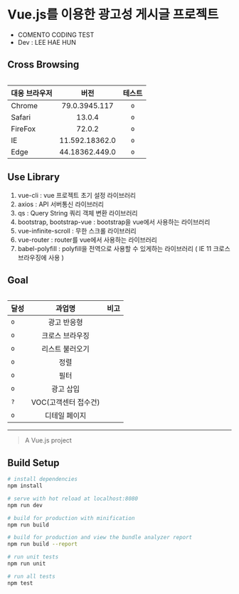 # Vue.js를 이용한 광고성 게시글 프로젝트
- COMENTO CODING TEST
- Dev : LEE HAE HUN

## Cross Browsing
<table>

| 대응 브라우저 | 버전 | 테스트 |
|---|:---:|:---:|
|Chrome|79.0.3945.117|`o`
|Safari|13.0.4|`o`
|FireFox|72.0.2|`o`
|IE|11.592.18362.0|`o`
|Edge|44.18362.449.0|`o`

</table>

## Use Library

<ol>
    <li>vue-cli : vue 프로젝트 초기 설정 라이브러리
    <li>axios : API 서버통신 라이브러리
    <li>qs : Query String 쿼리 객체 변환 라이브러리
    <li>bootstrap, bootstrap-vue : bootstrap을 vue에서 사용하는 라이브러리
    <li>vue-infinite-scroll : 무한 스크롤 라이브러리
    <li>vue-router : router를 vue에서 사용하는 라이브러리
    <li>babel-polyfill : polyfill을 전역으로 사용할 수 있게하는 라이브러리 ( IE 11 크로스 브라우징에 사용 )
</ol>

## Goal

<table>

| 달성 | 과업명 | 비고 |
|---|:---:|---:|
|`o`|광고 반응형|
|`o`|크로스 브라우징|
|`o`|리스트 불러오기|
|`o`|정렬|
|`o`|필터|
|`o`|광고 삽입|
|`?`|VOC(고객센터 접수건)|
|`o`|디테일 페이지|

</table>


<hr/>


> A Vue.js project

## Build Setup

``` bash
# install dependencies
npm install

# serve with hot reload at localhost:8080
npm run dev

# build for production with minification
npm run build

# build for production and view the bundle analyzer report
npm run build --report

# run unit tests
npm run unit

# run all tests
npm test
```